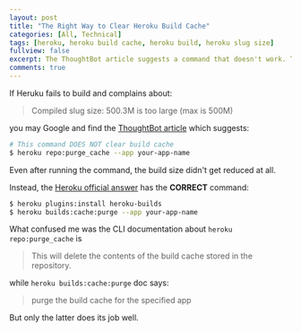 ```yaml
---
layout: post
title: "The Right Way to Clear Heroku Build Cache"
categories: [All, Technical]
tags: [heroku, heroku build cache, heroku build, heroku slug size]
fullview: false
excerpt: The ThoughtBot article suggests a command that doesn't work. The one from Heroku official answer works and solves my headache.
comments: true
---
```

If Heruku fails to build and complains about:

> Compiled slug size: 500.3M is too large (max is 500M)

you may Google and find the [ThoughtBot article](https://thoughtbot.com/blog/how-to-reduce-a-large-heroku-compiled-slug-size) which suggests:

```bash
# This command DOES NOT clear build cache
$ heroku repo:purge_cache --app your-app-name
```

Even after running the command, the build size didn't get reduced at all.

Instead, the [Heroku official answer](https://help.heroku.com/18PI5RSY/how-do-i-clear-the-build-cache) has the **CORRECT** command:

```bash
$ heroku plugins:install heroku-builds
$ heroku builds:cache:purge --app your-app-name
```

What confused me was the CLI documentation about `heroku repo:purge_cache` is

> This will delete the contents of the build cache stored in the repository.

while `heroku builds:cache:purge` doc says:

> purge the build cache for the specified app

But only the latter does its job well.